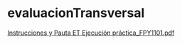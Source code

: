 ﻿# evaluacionTransversal
[Instrucciones y Pauta ET Ejecución práctica_FPY1101.pdf](https://github.com/user-attachments/files/16202584/Instrucciones.y.Pauta.ET.Ejecucion.practica_FPY1101.pdf)
